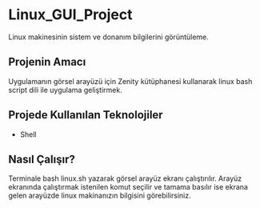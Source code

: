 # Linux_GUI_Project

  Linux makinesinin sistem ve donanım bilgilerini görüntüleme.

## Projenin Amacı

  Uygulamanın görsel arayüzü için Zenity kütüphanesi kullanarak linux bash script dili ile uygulama geliştirmek.

## Projede Kullanılan Teknolojiler

- Shell

## Nasıl Çalışır?
  Terminale bash linux.sh yazarak görsel arayüz ekranı çalıştırılır. 
  Arayüz ekranında çalıştırmak istenilen komut seçilir ve tamama basılır ise ekrana gelen arayüzde linux makinanızın bilgisini görebilirsiniz.

##
